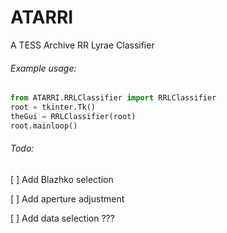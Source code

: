 # ATARRI
A TESS Archive RR Lyrae Classifier

###### Example usage:
```python
from ATARRI.RRLClassifier import RRLClassifier
root = tkinter.Tk()
theGui = RRLClassifier(root)
root.mainloop()
```

###### Todo:
 [ ] Add Blazhko selection

 [ ] Add aperture adjustment

 [ ] Add data selection ???
